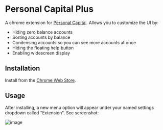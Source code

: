 Personal Capital Plus
=====================

A chrome extension for [Personal Capital](https://www.personalcapital.com).
Allows you to customize the UI by:

* Hiding zero balance accounts
* Sorting accounts by balance
* Condensing accounts so you can see more accounts at once
* Hiding the floating help button
* Enabling widescreen display

Installation
------------

Install from the
[Chrome Web Store](https://chrome.google.com/webstore/detail/personal-capital-plus/bkaagconbehchjkhgkojhabaklbpfcfa).

Usage
-----

After installing, a new menu option will appear under your named settings dropdown called
"Extension". See screenshot:

![image](https://cloud.githubusercontent.com/assets/192336/23011922/ddb1df38-f3e0-11e6-8c27-419d321a1935.png)
